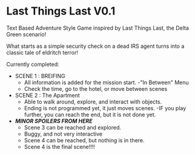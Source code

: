 # Last Things Last V0.1
Text Based Adventure Style Game inspired by Last Things Last, the Delta Green scenario!

What starts as a simple security check on a dead IRS agent turns into a classic tale of eldritch terror!

Currently completed:
  - SCENE 1 : BREIFING
    - All information is added for the mission start.
  -"In Between" Menu
    - Check the time, go to the hotel, or move between scenes
  - SCENE 2 : The Apartment
    - Able to walk around, explore, and interact with objects.
    - Ending is not programmed yet, it just moves scenes.
  -IF you play further, you can reach the end, but it is not done yet.
  - ***MINOR SPOILERS FROM HERE***
    - Scene 3 can be reached and explored.
    - Buggy, and not very interactive 
    - Scene 4 can be reached, but nothing is in there.
    - Scene 4 is the final scene!!!!
